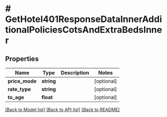 # # GetHotel401ResponseDataInnerAdditionalPoliciesCotsAndExtraBedsInner

## Properties

Name | Type | Description | Notes
------------ | ------------- | ------------- | -------------
**price_mode** | **string** |  | [optional]
**rate_type** | **string** |  | [optional]
**to_age** | **float** |  | [optional]

[[Back to Model list]](../../README.md#models) [[Back to API list]](../../README.md#endpoints) [[Back to README]](../../README.md)
